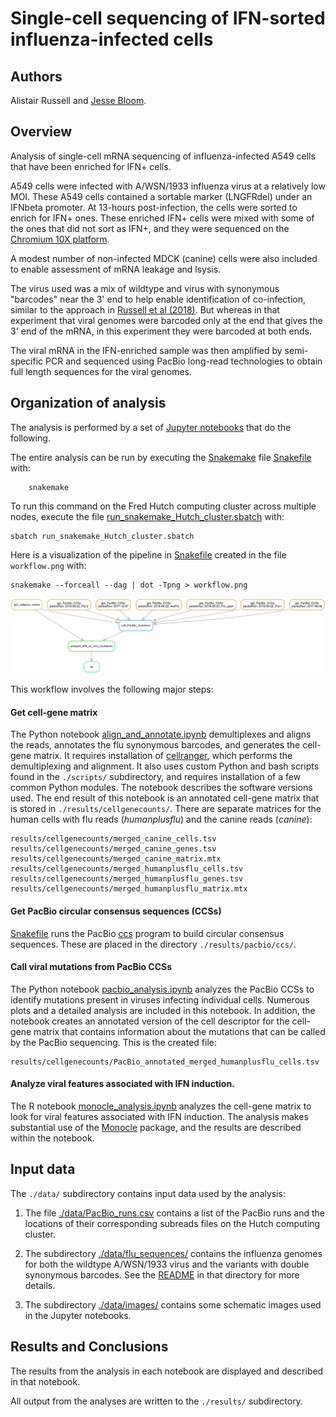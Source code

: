 # Single-cell sequencing of IFN-sorted influenza-infected cells

## Authors
Alistair Russell and [Jesse Bloom](https://research.fhcrc.org/bloom/en.html).

## Overview
Analysis of single-cell mRNA sequencing of influenza-infected A549 cells that have been enriched for IFN+ cells.

A549 cells were infected with A/WSN/1933 influenza virus at a relatively low MOI.
These A549 cells contained a sortable marker (LNGFRdel) under an IFNbeta promoter.
At 13-hours post-infection, the cells were sorted to enrich for IFN+ ones. 
These enriched IFN+ cells were mixed with some of the ones that did not sort as IFN+, and they were sequenced on the [Chromium 10X platform](https://www.10xgenomics.com/single-cell/).

A modest number of non-infected MDCK (canine) cells were also included to enable assessment of mRNA leakage and lsysis.

The virus used was a mix of wildtype and virus with synonymous "barcodes" near the 3' end to help enable identification of co-infection, similar to the approach in [Russell et al (2018)][].
But whereas in that experiment that viral genomes were barcoded only at the end that gives the 3' end of the mRNA, in this experiment they were barcoded at both ends.

The viral mRNA in the IFN-enriched sample was then amplified by semi-specific PCR and sequenced using PacBio long-read technologies to obtain full length sequences for the viral genomes.

## Organization of analysis
The analysis is performed by a set of [Jupyter notebooks](http://jupyter.org/) that do the following.

The entire analysis can be run by executing the [Snakemake](https://snakemake.readthedocs.io/en/stable/) file [Snakefile](Snakefile) with:

        snakemake

To run this command on the Fred Hutch computing cluster across multiple nodes, execute the file [run_snakemake_Hutch_cluster.sbatch](run_snakemake_Hutch_cluster.sbatch) with:

    sbatch run_snakemake_Hutch_cluster.sbatch

Here is a visualization of the pipeline in [Snakefile](Snakefile) created in the file `workflow.png` with:

    snakemake --forceall --dag | dot -Tpng > workflow.png

![workflow](workflow.png)

This workflow involves the following major steps:

#### Get cell-gene matrix
The Python notebook [align_and_annotate.ipynb][] demultiplexes and aligns the reads, annotates the flu synonymous barcodes, and generates the cell-gene matrix. 
It requires installation of [cellranger](https://support.10xgenomics.com/single-cell-gene-expression/software/pipelines/latest/what-is-cell-ranger), which performs the demultiplexing and alignment. 
It also uses custom Python and bash scripts found in the `./scripts/` subdirectory, and requires installation of a few common Python modules. 
The notebook describes the software versions used. 
The end result of this notebook is an annotated cell-gene matrix that is stored in `./results/cellgenecounts/`. 
There are separate matrices for the human cells with flu reads (*humanplusflu*) and the canine reads (*canine*):

    results/cellgenecounts/merged_canine_cells.tsv
    results/cellgenecounts/merged_canine_genes.tsv
    results/cellgenecounts/merged_canine_matrix.mtx
    results/cellgenecounts/merged_humanplusflu_cells.tsv
    results/cellgenecounts/merged_humanplusflu_genes.tsv
    results/cellgenecounts/merged_humanplusflu_matrix.mtx

#### Get PacBio circular consensus sequences (CCSs)
[Snakefile](Snakefile) runs the PacBio [ccs](https://github.com/PacificBiosciences/unanimity/blob/develop/doc/PBCCS.md) program to build circular consensus sequences.
These are placed in the directory `./results/pacbio/ccs/`.

#### Call viral mutations from PacBio CCSs 
The Python notebook [pacbio_analysis.ipynb][] analyzes the PacBio CCSs to identify mutations present in viruses infecting individual cells. 
Numerous plots and a detailed analysis are included in this notebook.
In addition, the notebook creates an annotated version of the cell descriptor for the cell-gene matrix that contains information about the mutations that can be called by the PacBio sequencing. 
This is the created file:

    results/cellgenecounts/PacBio_annotated_merged_humanplusflu_cells.tsv

#### Analyze viral features associated with IFN induction.
The R notebook [monocle_analysis.ipynb][] analyzes the cell-gene matrix to look for viral features associated with IFN induction.
The analysis makes substantial use of the [Monocle][] package, and the results are described within the notebook.

## Input data
The `./data/` subdirectory contains input data used by the analysis:

1. The file [./data/PacBio_runs.csv](./data/PacBio_runs.csv) contains a list of the PacBio runs and the locations of their corresponding subreads files on the Hutch computing cluster.

2. The subdirectory [./data/flu_sequences/](./data/flu_sequences) contains the influenza genomes for both the wildtype A/WSN/1933 virus and the variants with double synonymous barcodes. See the [README](./data/flu_sequences/README.md) in that directory for more details.

3. The subdirectory [./data/images/](./data/images/) contains some schematic images used in the Jupyter notebooks.

## Results and Conclusions
The results from the analysis in each notebook are displayed and described in that notebook.

All output from the analyses are written to the `./results/` subdirectory.

[align_and_annotate.ipynb]: align_and_annotate.ipynb
[monocle_analysis.ipynb]: monocle_analysis.ipynb
[pacbio_analysis.ipynb]: pacbio_analysis.ipynb
[Monocle]: http://cole-trapnell-lab.github.io/monocle-release/
[Russell et al (2018)]: https://doi.org/10.7554/eLife.32303
